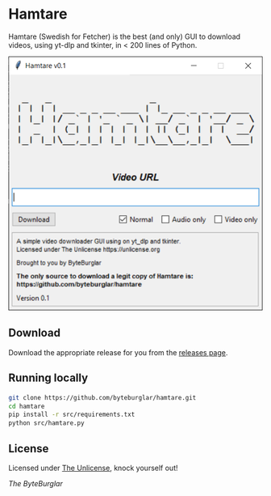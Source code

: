 # Hamtare

Hamtare (Swedish for Fetcher) is the best (and only) GUI to download videos, using yt-dlp and tkinter, in < 200 lines of Python.

<p align="center">
  <img src="screenshot.png" alt="Hamtare screenshot on Windows" />
</p>

## Download

Download the appropriate release for you from the [releases page](https://github.com/byteburglar/hamtare/releases/).

## Running locally

```bash
git clone https://github.com/byteburglar/hamtare.git
cd hamtare
pip install -r src/requirements.txt
python src/hamtare.py
```

## License

Licensed under [The Unlicense](https://unlicense.org/), knock yourself out!

<i>The ByteBurglar</i>
